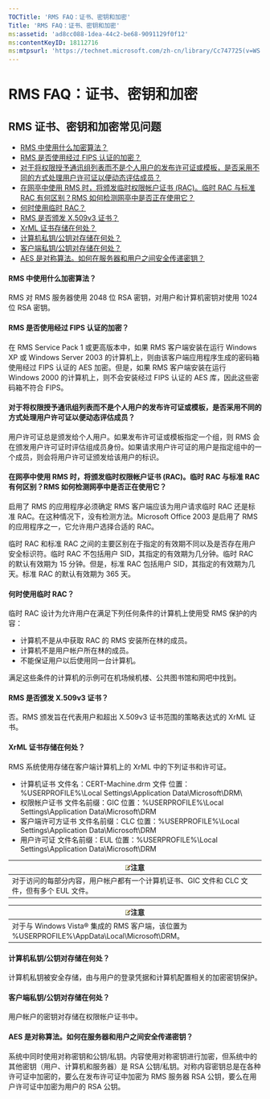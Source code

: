 ```yaml
---
TOCTitle: 'RMS FAQ：证书、密钥和加密'
Title: 'RMS FAQ：证书、密钥和加密'
ms:assetid: 'ad8cc088-1dea-44c2-be68-9091129f0f12'
ms:contentKeyID: 18112716
ms:mtpsurl: 'https://technet.microsoft.com/zh-cn/library/Cc747725(v=WS.10)'
---
```


RMS FAQ：证书、密钥和加密
=========================

RMS 证书、密钥和加密常见问题
----------------------------

-   [RMS 中使用什么加密算法？](#bkmk_10)
-   [RMS 是否使用经过 FIPS 认证的加密？](#bkmk_11)
-   [对于将权限授予通讯组列表而不是个人用户的发布许可证或模板，是否采用不同的方式处理用户许可证以便动态评估成员？](#bkmk_12)
-   [在网亭中使用 RMS 时，将颁发临时权限帐户证书 (RAC)。临时 RAC 与标准 RAC 有何区别？RMS 如何检测网亭中是否正在使用它？](#bkmk_13)
-   [何时使用临时 RAC？](#bkmk_14)
-   [RMS 是否颁发 X.509v3 证书？](#bkmk_15)
-   [XrML 证书存储在何处？](#bkmk_16)
-   [计算机私钥/公钥对存储在何处？](#bkmk_17)
-   [客户端私钥/公钥对存储在何处？](#bkmk_18)
-   [AES 是对称算法。如何在服务器和用户之间安全传递密钥？](#bkmk_19)

 
#### RMS 中使用什么加密算法？

RMS 对 RMS 服务器使用 2048 位 RSA 密钥，对用户和计算机密钥对使用 1024 位 RSA 密钥。

 
#### RMS 是否使用经过 FIPS 认证的加密？

在 RMS Service Pack 1 或更高版本中，如果 RMS 客户端安装在运行 Windows XP 或 Windows Server 2003 的计算机上，则由该客户端应用程序生成的密码箱使用经过 FIPS 认证的 AES 加密。但是，如果 RMS 客户端安装在运行 Windows 2000 的计算机上，则不会安装经过 FIPS 认证的 AES 库，因此这些密码箱不符合 FIPS。

 
#### 对于将权限授予通讯组列表而不是个人用户的发布许可证或模板，是否采用不同的方式处理用户许可证以便动态评估成员？

用户许可证总是颁发给个人用户。如果发布许可证或模板指定一个组，则 RMS 会在颁发用户许可证时评估组成员身份。如果请求用户许可证的用户是指定组中的一个成员，则会将用户许可证颁发给该用户的标识。

 
#### 在网亭中使用 RMS 时，将颁发临时权限帐户证书 (RAC)。临时 RAC 与标准 RAC 有何区别？RMS 如何检测网亭中是否正在使用它？

启用了 RMS 的应用程序必须确定 RMS 客户端应该为用户请求临时 RAC 还是标准 RAC。在这种情况下，没有检测方法。Microsoft Office 2003 是启用了 RMS 的应用程序之一，它允许用户选择合适的 RAC。

临时 RAC 和标准 RAC 之间的主要区别在于指定的有效期不同以及是否存在用户安全标识符。临时 RAC 不包括用户 SID，其指定的有效期为几分钟。临时 RAC 的默认有效期为 15 分钟。但是，标准 RAC 包括用户 SID，其指定的有效期为几天。标准 RAC 的默认有效期为 365 天。

 
#### 何时使用临时 RAC？

临时 RAC 设计为允许用户在满足下列任何条件的计算机上使用受 RMS 保护的内容：

-   计算机不是从中获取 RAC 的 RMS 安装所在林的成员。
-   计算机不是用户帐户所在林的成员。
-   不能保证用户以后使用同一台计算机。

满足这些条件的计算机的示例可在机场候机楼、公共图书馆和网吧中找到。

 
#### RMS 是否颁发 X.509v3 证书？

否。RMS 颁发旨在代表用户和超出 X.509v3 证书范围的策略表达式的 XrML 证书。

 
#### XrML 证书存储在何处？

RMS 系统使用存储在客户端计算机上的 XrML 中的下列证书和许可证。

-   计算机证书
    文件名：CERT-Machine.drm 文件
    位置：%USERPROFILE%\\Local Settings\\Application Data\\Microsoft\\DRM\\
-   权限帐户证书
    文件名前缀：GIC
    位置：%USERPROFILE%\\Local Settings\\Application Data\\Microsoft\\DRM
-   客户端许可方证书
    文件名前缀：CLC
    位置：%USERPROFILE%\\Local Settings\\Application Data\\Microsoft\\DRM
-   用户许可证
    文件名前缀：EUL
    位置：%USERPROFILE%\\Local Settings\\Application Data\\Microsoft\\DRM

| ![](images/Cc747725.note(WS.10).gif)注意                      |
|--------------------------------------------------------------------------------------------|
| 对于访问的每部分内容，用户帐户都有一个计算机证书、GIC 文件和 CLC 文件，但有多个 EUL 文件。 |

| ![](images/Cc747725.note(WS.10).gif)注意                             |
|---------------------------------------------------------------------------------------------------|
| 对于与 Windows Vista® 集成的 RMS 客户端，该位置为 %USERPROFILE%\\AppData\\Local\\Microsoft\\DRM。 |

 
#### 计算机私钥/公钥对存储在何处？

计算机私钥被安全存储，由与用户的登录凭据和计算机配置相关的加密密钥保护。

 
#### 客户端私钥/公钥对存储在何处？

用户帐户的密钥对存储在权限帐户证书中。

 
#### AES 是对称算法。如何在服务器和用户之间安全传递密钥？

系统中同时使用对称密钥和公钥/私钥。内容使用对称密钥进行加密，但系统中的其他密钥（用户、计算机和服务器）是 RSA 公钥/私钥。对称内容密钥总是在各种许可证中加密的，要么在发布许可证中加密为 RMS 服务器 RSA 公钥，要么在用户许可证中加密为用户的 RSA 公钥。
